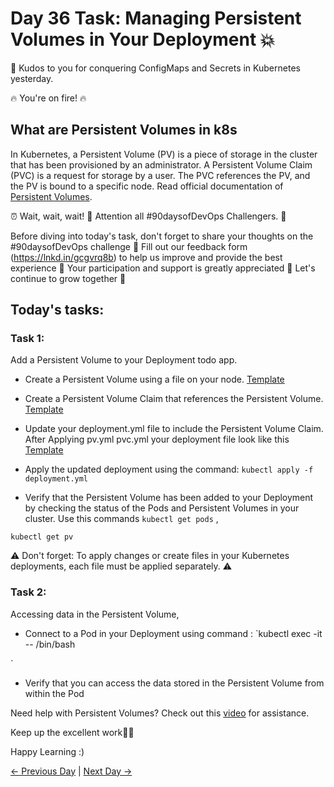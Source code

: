 # Day 36 Task: Managing Persistent Volumes in Your Deployment 💥

🙌 Kudos to you for conquering ConfigMaps and Secrets in Kubernetes yesterday.

🔥 You're on fire! 🔥

## What are Persistent Volumes in k8s

In Kubernetes, a Persistent Volume (PV) is a piece of storage in the cluster that has been provisioned by an administrator. A Persistent Volume Claim (PVC) is a request for storage by a user. The PVC references the PV, and the PV is bound to a specific node. Read official documentation of [Persistent Volumes](https://kubernetes.io/docs/concepts/storage/persistent-volumes/).

⏰ Wait, wait, wait! 📣 Attention all #90daysofDevOps Challengers. 💪

Before diving into today's task, don't forget to share your thoughts on the #90daysofDevOps challenge 💪 Fill out our feedback form (https://lnkd.in/gcgvrq8b) to help us improve and provide the best experience 🌟 Your participation and support is greatly appreciated 🙏 Let's continue to grow together 🌱

## Today's tasks:

### Task 1:

Add a Persistent Volume to your Deployment todo app.

- Create a Persistent Volume using a file on your node. [Template](https://github.com/LondheShubham153/90DaysOfDevOps/blob/94e3970819e097a5b8edea40fe565d583419f912/2023/day36/pv.yml)

- Create a Persistent Volume Claim that references the Persistent Volume. [Template](https://github.com/LondheShubham153/90DaysOfDevOps/blob/94e3970819e097a5b8edea40fe565d583419f912/2023/day36/pvc.yml)

- Update your deployment.yml file to include the Persistent Volume Claim. After Applying pv.yml pvc.yml your deployment file look like this [Template](https://github.com/LondheShubham153/90DaysOfDevOps/blob/94e3970819e097a5b8edea40fe565d583419f912/2023/day36/Deployment.yml)

- Apply the updated deployment using the command: `kubectl apply -f deployment.yml`

- Verify that the Persistent Volume has been added to your Deployment by checking the status of the Pods and Persistent Volumes in your cluster. Use this commands `kubectl get pods` ,

`kubectl get pv`

⚠️ Don't forget: To apply changes or create files in your Kubernetes deployments, each file must be applied separately. ⚠️

### Task 2:

Accessing data in the Persistent Volume,

- Connect to a Pod in your Deployment using command : `kubectl exec -it <pod-name> -- /bin/bash

`

- Verify that you can access the data stored in the Persistent Volume from within the Pod

Need help with Persistent Volumes? Check out this [video](https://youtu.be/U0_N3v7vJys) for assistance.

Keep up the excellent work🙌💥

Happy Learning :)

[← Previous Day](../day35/tasks.md) | [Next Day →](../day37/tasks.md)
